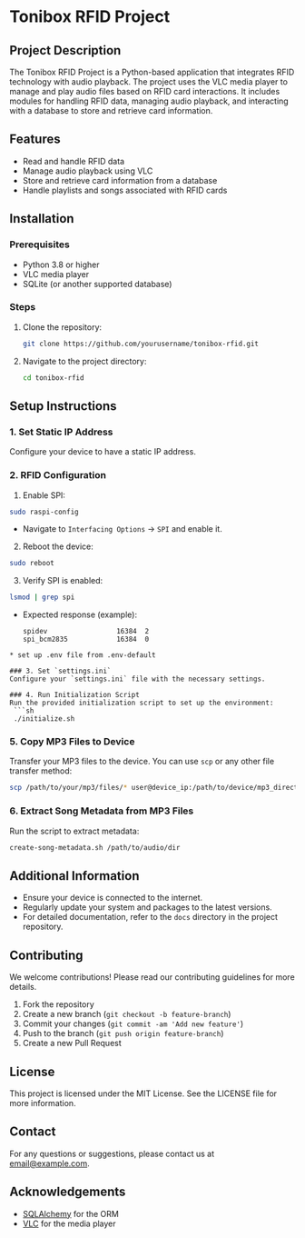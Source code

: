 # Tonibox RFID Project

## Project Description

The Tonibox RFID Project is a Python-based application that integrates RFID technology with audio playback. The project uses the VLC media player to manage and play audio files based on RFID card interactions. It includes modules for handling RFID data, managing audio playback, and interacting with a database to store and retrieve card information.

## Features

- Read and handle RFID data
- Manage audio playback using VLC
- Store and retrieve card information from a database
- Handle playlists and songs associated with RFID cards

## Installation

### Prerequisites

- Python 3.8 or higher
- VLC media player
- SQLite (or another supported database)

### Steps

1. Clone the repository:
    ```bash
    git clone https://github.com/yourusername/tonibox-rfid.git
    ```
2. Navigate to the project directory:
    ```bash
    cd tonibox-rfid
    ```


## Setup Instructions

### 1. Set Static IP Address
Configure your device to have a static IP address.

### 2. RFID Configuration
1. Enable SPI:
  ```sh
  sudo raspi-config
  ```
  - Navigate to `Interfacing Options` -> `SPI` and enable it.
2. Reboot the device:
  ```sh
  sudo reboot
  ```
3. Verify SPI is enabled:
  ```sh
  lsmod | grep spi
  ```
  - Expected response (example):
    ```
    spidev                 16384  2
    spi_bcm2835            16384  0

 ```
* set up .env file from .env-default

### 3. Set `settings.ini`
Configure your `settings.ini` file with the necessary settings.

### 4. Run Initialization Script
Run the provided initialization script to set up the environment:
  ```sh
  ./initialize.sh
  ```

### 5. Copy MP3 Files to Device
Transfer your MP3 files to the device. You can use `scp` or any other file transfer method:
  ```sh
  scp /path/to/your/mp3/files/* user@device_ip:/path/to/device/mp3_directory/
  ```

### 6. Extract Song Metadata from MP3 Files
Run the script to extract metadata:
  ```sh
  create-song-metadata.sh /path/to/audio/dir
  ```




## Additional Information
- Ensure your device is connected to the internet.
- Regularly update your system and packages to the latest versions.
- For detailed documentation, refer to the `docs` directory in the project repository.




## Contributing

We welcome contributions! Please read our contributing guidelines for more details.

1. Fork the repository
2. Create a new branch (`git checkout -b feature-branch`)
3. Commit your changes (`git commit -am 'Add new feature'`)
4. Push to the branch (`git push origin feature-branch`)
5. Create a new Pull Request

## License

This project is licensed under the MIT License. See the LICENSE file for more information.

## Contact

For any questions or suggestions, please contact us at [email@example.com](mailto:email@example.com).

## Acknowledgements


- [SQLAlchemy](https://www.sqlalchemy.org/) for the ORM
- [VLC](https://www.videolan.org/vlc/) for the media player

